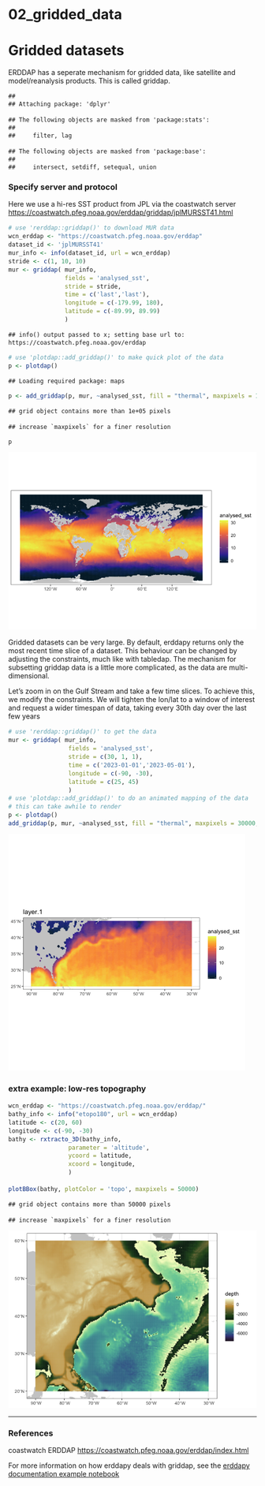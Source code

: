 02_gridded_data
================

# Gridded datasets

ERDDAP has a seperate mechanism for gridded data, like satellite and
model/reanalysis products. This is called griddap.

    ## 
    ## Attaching package: 'dplyr'

    ## The following objects are masked from 'package:stats':
    ## 
    ##     filter, lag

    ## The following objects are masked from 'package:base':
    ## 
    ##     intersect, setdiff, setequal, union

### Specify server and protocol

Here we use a hi-res SST product from JPL via the coastwatch server
<https://coastwatch.pfeg.noaa.gov/erddap/griddap/jplMURSST41.html>

``` r
# use 'rerddap::griddap()' to download MUR data
wcn_erddap <- "https://coastwatch.pfeg.noaa.gov/erddap"
dataset_id <- 'jplMURSST41'
mur_info <- info(dataset_id, url = wcn_erddap)
stride <- c(1, 10, 10)
mur <- griddap( mur_info, 
                fields = 'analysed_sst', 
                stride = stride, 
                time = c('last','last'), 
                longitude = c(-179.99, 180), 
                latitude = c(-89.99, 89.99)
                )
```

    ## info() output passed to x; setting base url to: https://coastwatch.pfeg.noaa.gov/erddap

``` r
# use 'plotdap::add_griddap()' to make quick plot of the data
p <- plotdap() 
```

    ## Loading required package: maps

``` r
p <- add_griddap(p, mur, ~analysed_sst, fill = "thermal", maxpixels = 100000)
```

    ## grid object contains more than 1e+05 pixels

    ## increase `maxpixels` for a finer resolution

``` r
p
```

![](02_gridded_data_files/figure-gfm/unnamed-chunk-2-1.png)<!-- -->

Gridded datasets can be very large. By default, erddapy returns only the
most recent time slice of a dataset. This behaviour can be changed by
adjusting the constraints, much like with tabledap. The mechanism for
subsetting griddap data is a little more complicated, as the data are
multi-dimensional.

Let’s zoom in on the Gulf Stream and take a few time slices. To achieve
this, we modify the constraints. We will tighten the lon/lat to a window
of interest and request a wider timespan of data, taking every 30th day
over the last few years

``` r
# use 'rerddap::griddap()' to get the data
mur <- griddap( mur_info, 
                 fields = 'analysed_sst', 
                 stride = c(30, 1, 1),
                 time = c('2023-01-01','2023-05-01'), 
                 longitude = c(-90, -30), 
                 latitude = c(25, 45)
                 )
# use 'plotdap::add_griddap()' to do an animated mapping of the data
# this can take awhile to render
p <- plotdap() 
add_griddap(p, mur, ~analysed_sst, fill = "thermal", maxpixels = 30000, time = identity, animate = TRUE)
```

![](mur_animation.gif)

### extra example: low-res topography

``` r
wcn_erddap <- "https://coastwatch.pfeg.noaa.gov/erddap/"
bathy_info <- info("etopo180", url = wcn_erddap)
latitude <- c(20, 60)
longitude <- c(-90, -30)
bathy <- rxtracto_3D(bathy_info,
                 parameter = 'altitude',
                 ycoord = latitude,
                 xcoord = longitude,
                 )

plotBBox(bathy, plotColor = 'topo', maxpixels = 50000)
```

    ## grid object contains more than 50000 pixels

    ## increase `maxpixels` for a finer resolution

![](02_gridded_data_files/figure-gfm/unnamed-chunk-4-1.png)<!-- -->

------------------------------------------------------------------------

### References

coastwatch ERDDAP <https://coastwatch.pfeg.noaa.gov/erddap/index.html>

For more information on how erddapy deals with griddap, see the [erddapy
documentation example
notebook](https://ioos.github.io/erddapy/01a-griddap-output.html)
